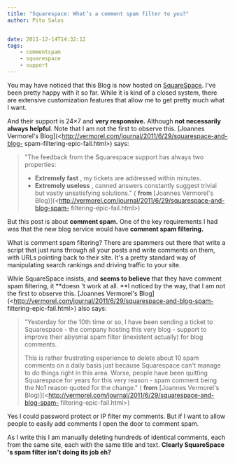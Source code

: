 ```yaml
---
title: "Squarespace: What’s a comment spam filter to you?"
author: Pito Salas


date: 2011-12-14T14:32:12
tags:
    - commentspam
    - squarespace
    - support
---
```




You may have noticed that this Blog is now hosted on
[SquareSpace](<http://www.squarespace.com/>). I've been pretty happy with it
so far. While it is kind of a closed system, there are extensive customization
features that allow me to get pretty much what I want.

And their support is 24×7 and **very responsive.** Although **not necessarily
always helpful**. Note that I am not the first to observe this. [Joannes
Vermorel's Blog](<http://vermorel.com/journal/2011/6/29/squarespace-and-blog-
spam-filtering-epic-fail.html>) says:

> "The feedback from the Squarespace support has always two properties:
>
>   * **Extremely fast** , my tickets are addressed within minutes.
>   * **Extremely useless** , canned answers constantly suggest trivial but
> vastly unsatisfying solutions." ( **from** [Joannes Vermorel's
> Blog)](<http://vermorel.com/journal/2011/6/29/squarespace-and-blog-spam-
> filtering-epic-fail.html>)
>

But this post is about **comment spam.** One of the key requirements I had was
that the new blog service would have **comment spam filtering.**

What is comment spam filtering? There are spammers out there that write a
script that just runs through all your posts and write comments on them, with
URLs pointing back to their site. It's a pretty standard way of manipulating
search rankings and driving traffic to your site.

While SquareSpace insists, and **seems to believe** that they have comment
spam filtering, it **doesn 't work at all. **I noticed by the way, that I am
not the first to observe this. [Joannes Vermorel's
Blog](<http://vermorel.com/journal/2011/6/29/squarespace-and-blog-spam-
filtering-epic-fail.html>) also says:

> "Yesterday for the 10th time or so, I have been sending a ticket to
> Squarespace - the company hosting this very blog - support to improve their
> abysmal spam filter (inexistent actually) for blog comments.
>
> This is rather frustrating esperience to delete about 10 spam comments on a
> daily basis just because Squarespace can't manage to do things right in this
> area. Worse, people have been quitting Squarespace for years for this very
> reason - spam comment being the No1 reason quoted for the change." (
> **from** [Joannes Vermorel's
> Blog)](<http://vermorel.com/journal/2011/6/29/squarespace-and-blog-spam-
> filtering-epic-fail.html>)

Yes I could password protect or IP filter my comments. But if I want to allow
people to easily add comments I open the door to comment spam.

As I write this I am manually deleting hundreds of identical comments, each
from the same site, each with the same title and text. **Clearly SquareSpace
's spam filter isn't doing its job eh?**


